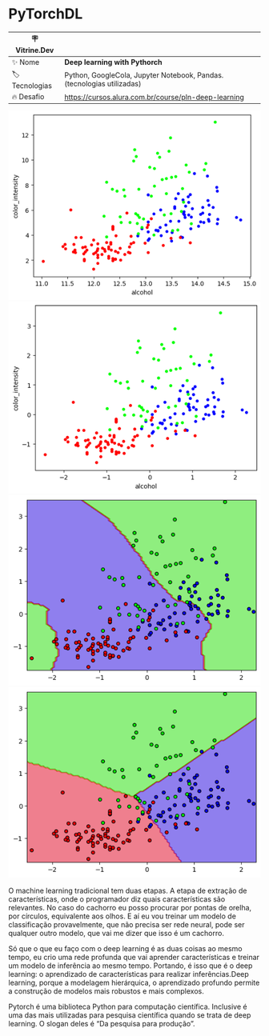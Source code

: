 # PyTorchDL

| :placard: Vitrine.Dev |     |
| -------------  | --- |
| :sparkles: Nome        | **Deep learning with Pythorch**
| :label: Tecnologias | Python, GoogleCola, Jupyter Notebook,  Pandas.  (tecnologias utilizadas)
| :fire: Desafio     |  https://cursos.alura.com.br/course/pln-deep-learning

<p align="center">
  <img alt="Wine" src="wine1.png">
  <img alt="wine1" src="wine2-norm.png">
  <img alt="fronteira" src="frontdecisi.png">
  <img alt="optimizer" src="optimizer.png">

O machine learning tradicional tem duas etapas. A etapa de extração de características, onde o programador diz quais características são relevantes. No caso do cachorro eu posso procurar por pontas de orelha, por círculos, equivalente aos olhos. E aí eu vou treinar um modelo de classificação provavelmente, que não precisa ser rede neural, pode ser qualquer outro modelo, que vai me dizer que isso é um cachorro.

Só que o que eu faço com o deep learning é as duas coisas ao mesmo tempo, eu crio uma rede profunda que vai aprender características e treinar um modelo de inferência ao mesmo tempo. Portando, é isso que é o deep learning: o aprendizado de características para realizar inferências.Deep learning, porque a modelagem hierárquica, o aprendizado profundo permite a construção de modelos mais robustos e mais complexos.

Pytorch é uma biblioteca Python para computação científica. Inclusive é uma das mais utilizadas para pesquisa científica quando se trata de deep learning. O slogan deles é “Da pesquisa para produção”.
